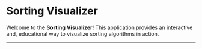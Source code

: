 # Sorting Visualizer

Welcome to the **Sorting Visualizer**! 
This application provides an interactive and,
educational way to visualize sorting algorithms in action.

---